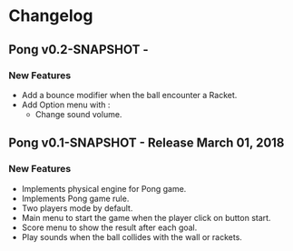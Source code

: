 # Changelog

## Pong v0.2-SNAPSHOT -

### New Features

* Add a bounce modifier when the ball encounter a Racket.
* Add Option menu with :
    * Change sound volume.

## Pong v0.1-SNAPSHOT - Release March 01, 2018

### New Features 

* Implements physical engine for Pong game.
* Implements Pong game rule.
* Two players mode by default.
* Main menu to start the game when the player click on button start.
* Score menu to show the result after each goal.
* Play sounds when the ball collides with the wall or rackets.
